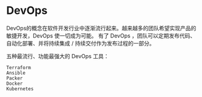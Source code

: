 # DevOps
DevOps的概念在软件开发行业中逐渐流行起来。越来越多的团队希望实现产品的敏捷开发，DevOps 使一切成为可能。
有了 DevOps ，团队可以定期发布代码、自动化部署、并将持续集成 / 持续交付作为发布过程的一部分。

五种最流行、功能最强大的 DevOps 工具：

    Terraform
    Ansible
    Packer
    Docker
    Kubernetes